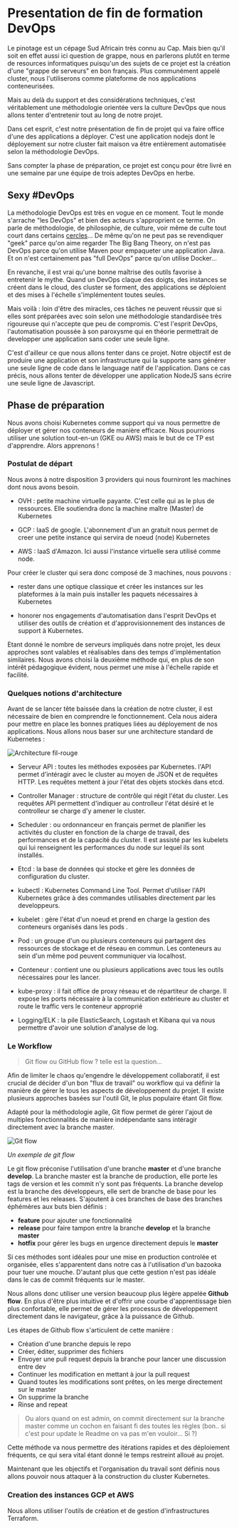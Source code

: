 # Presentation de fin de formation DevOps

Le pinotage est un cépage Sud Africain très connu au Cap. Mais bien qu'il soit en effet aussi ici question de grappe, nous en parlerons plutôt en terme de resources informatiques puisqu'un des sujets de ce projet est la création d'une "grappe de serveurs" en bon français. Plus communément appelé cluster, nous l'utiliserons comme plateforme de nos applications conteneurisées. 

Mais au delà du support et des considérations techniques, c'est véritablement une méthodologie orientée vers la culture DevOps que nous allons tenter d'entretenir tout au long de notre projet.

Dans cet esprit, c'est notre présentation de fin de projet qui va faire office d'une des applications a déployer. C'est une application nodejs dont le  déployement sur notre cluster fait maison va être entièrement automatisée selon la méthodologie DevOps. 

Sans compter la phase de préparation, ce projet est conçu pour être livré en une semaine par une équipe de trois adeptes DevOps en herbe. 

## Sexy \#DevOps

La méthodologie DevOps est très en vogue en ce moment. Tout le monde s'arrache "les DevOps" et bien des acteurs s'approprient ce terme. On parle de méthodologie, de philosophie, de culture, voir même de culte tout court dans certains [cercles](https://devops.com/devops-like-fitness-religion/)... De même qu'on ne peut pas se revendiquer "geek" parce qu'on aime regarder The Big Bang Theory, on n'est pas DevOps parce qu'on utilise Maven pour empaqueter une application Java. Et on n'est certainement pas "full DevOps" parce qu'on utilise Docker...

En revanche, il est vrai qu'une bonne maîtrise des outils favorise à entretenir le mythe. Quand un DevOps claque des doigts, des instances se créent dans le cloud, des cluster se forment, des applications se déploient et des mises à l'échelle s'implémentent toutes seules. 

Mais voilà : loin d'être des miracles, ces tâches ne peuvent réussir que si elles sont préparées avec soin selon une méthodologie standardisée très rigoureuse qui n'accepte que peu de compromis. C'est l'esprit DevOps, l'automatisation poussée à son paroxysme qui en théorie permettrait de developper une application sans coder une seule ligne. 

C'est d'ailleur ce que nous allons tenter dans ce projet. Notre objectif est de produire une application et son infrastructure qui la supporte sans générer une seule ligne de code dans le language natif de l'application. Dans ce cas précis, nous allons tenter de développer une application NodeJS sans écrire une seule ligne de Javascript.

## Phase de préparation

Nous avons choisi Kubernetes comme support qui va nous permettre de déployer et gérer nos conteneurs de manière efficace. Nous pourrions utiliser une solution tout-en-un (GKE ou AWS) mais le but de ce TP est d'apprendre. Alors apprenons !

### Postulat de départ

Nous avons à notre disposition 3 providers qui nous fourniront les machines dont nous avons besoin.

- OVH : petite machine virtuelle payante. C'est celle qui as le plus de ressources. Elle soutiendra donc la machine maître (Master) de Kubernetes

- GCP : IaaS de google. L'abonnement d'un an gratuit nous permet de creer une petite instance qui servira de noeud (node) Kubernetes

- AWS : IaaS d'Amazon. Ici aussi l'instance virtuelle sera utilisé comme node.

Pour créer le cluster qui sera donc composé de 3 machines, nous pouvons :

- rester dans une optique classique et créer les instances sur les plateformes à la main puis installer les paquets nécessaires à Kubernetes

- honorer nos engagements d'automatisation dans l'esprit DevOps et utiliser des outils de création et d'approvisionnement des instances de support à Kubernetes.

Etant donné le nombre de serveurs impliqués dans notre projet, les deux approches sont valables et réalisables dans des temps d'implémentation similaires. Nous avons choisi la deuxième méthode qui, en plus de son intérêt pédagogique évident, nous permet une mise à l'échelle rapide et facilité.

### Quelques notions d'architecture

Avant de se lancer tête baissée dans la création de notre cluster, il est nécessaire de bien en comprendre le fonctionnement. Cela nous aidera pour mettre en place les bonnes pratiques liées au déployement de nos applications. Nous allons nous baser sur une architecture standard de Kubernetes :

![Architecture fil-rouge](./img/archi.jpg)

- Serveur API : toutes les méthodes exposées par Kubernetes. l'API permet d'intéragir avec le cluster au moyen de JSON et de requêtes HTTP. Les requêtes mettent à jour l'état des objets stockés dans etcd. 

- Controller Manager : structure de contrôle qui régit l'état du cluster. Les requêtes API permettent d'indiquer au controlleur l'état désiré et le controlleur se charge d'y amener le cluster. 

- Scheduler : ou ordonnanceur en français permet de planifier les activités du cluster en fonction de la charge de travail, des performances et de la capacité du cluster. Il est assisté par les kubelets qui lui renseignent les performances du node sur lequel ils sont installés. 

- Etcd : la base de données qui stocke et gère les données de configuration du cluster. 

- kubectl : Kubernetes Command Line Tool. Permet d'utiliser l'API Kubernetes grâce à des commandes utilisables directement par les developpeurs.

- kubelet : gère l'état d'un noeud et prend en charge la gestion des conteneurs organisés dans les pods .

- Pod : un groupe d'un ou plusieurs conteneurs qui partagent des ressources de stockage et de réseau en commun. Les conteneurs au sein d'un même pod peuvent communiquer via localhost.

- Conteneur : contient une ou plusieurs applications avec tous les outils nécessaires pour les lancer. 

- kube-proxy : il fait office de proxy réseau et de répartiteur de charge. Il expose les ports nécessaire à la communication extérieure au cluster et route le traffic vers le conteneur approprié 

- Logging/ELK : la pile ElasticSearch, Logstash et Kibana qui va nous permettre d'avoir une solution d'analyse de log. 


### Le Workflow
> Git flow ou GitHub flow ? telle est la question...

Afin de limiter le chaos qu'engendre le développement collaboratif, il est crucial de décider d'un bon "flux de travail" ou workflow qui va définir la manière de gérer le tous les aspects de développement du projet.
Il existe plusieurs approches basées sur l'outil Git, le plus populaire étant Git flow.

Adapté pour la méthodologie agile, Git flow permet de gérer l'ajout de multiples fonctionnalités de manière indépendante sans intéragir directement avec la branche master. 

![Git flow](./img/gitflow.png)

*Un exemple de git flow*

Le git flow préconise l'utilisation d'une branche **master** et d'une branche **develop**. La branche master est la branche de production, elle porte les tags de version et les commit n'y sont pas fréquents. La branche develop est la branche des développeurs, elle sert de branche de base pour les features et les releases. S'ajoutent à ces branches de base des branches éphémères aux buts bien définis :
- **feature** pour ajouter une fonctionnalité
- **release** pour faire tampon entre la branche **develop** et la branche **master**
- **hotfix** pour gérer les bugs en urgence directement depuis le **master**

Si ces méthodes sont idéales pour une mise en production controlée et organisée, elles s'apparentent dans notre cas à l'utilisation d'un bazooka pour tuer une mouche. D'autant plus que cette gestion n'est pas idéale dans le cas de commit fréquents sur le master.

Nous allons donc utiliser une version beaucoup plus légère appelée **Github flow**. En plus d'être plus intuitive et d'offrir une courbe d'apprentissage bien plus confortable, elle permet de gérer les processus de développement directement dans le navigateur, grâce à la puissance de Github.

Les étapes de Github flow s'articulent de cette manière :

- Création d'une branche depuis le repo
- Créer, éditer, supprimer des fichiers
- Envoyer une pull request  depuis la branche pour lancer une discussion entre dev
- Continuer les modification en mettant à jour la pull request
- Quand toutes les modifications sont prêtes, on les merge directement sur le master
- On supprime la branche
- Rinse and repeat

> Ou alors quand on est admin, on commit directement sur la branche master comme un cochon en faisant fi des toutes les règles (bon.. si c'est pour update le Readme on va pas m'en vouloir... Si ?)

Cette méthode va nous permettre des itérations rapides et des déploiement fréquents, ce qui sera vital étant donné le temps restreint alloué au projet.

Maintenant que les objectifs et l'organisation du travail sont définis nous allons pouvoir nous attaquer à la construction du cluster Kubernetes.

### Creation des instances GCP et AWS

Nous allons utiliser l'outils de création et de gestion d'infrastructures Terraform. 
